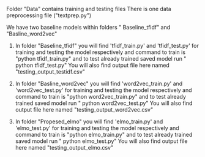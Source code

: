 

Folder "Data" contains training and testing files
There is one data preprocessing file ("textprep.py")

We have two baseline models within folders " Baseline_tfidf" and "Basline_word2vec"

1) In folder "Baseline_tfidf"  you will find 'tfidf_train.py' and 'tfidf_test.py' for training and testing the model respectively and command to train is
 "python tfidf_train.py"
and to test already trained saved model run
" python tfidf_test.py"
You will also find output file here named "testing_output_testidf.csv"

2) In folder "Basline_word2vec"  you will find  'word2vec_train.py' and 'word2vec_test.py' for training and testing the model respectively and command to train is
 "python word2vec_train.py"
and to test already trained saved model run
" python word2vec_test.py"
You will also find output file here named "testing_output_word2vec.csv"

3) In folder "Propesed_elmo"  you will find  'elmo_train.py' and 'elmo_test.py' for training and testing the model respectively and command to train is
 "python elmo_train.py"
and to test already trained saved model run
" python elmo_test.py"
You will also find output file here named "testing_output_elmo.csv"
